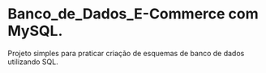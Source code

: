 # Banco_de_Dados_E-Commerce com MySQL.
 Projeto simples para praticar criação de esquemas de banco de dados utilizando SQL.

